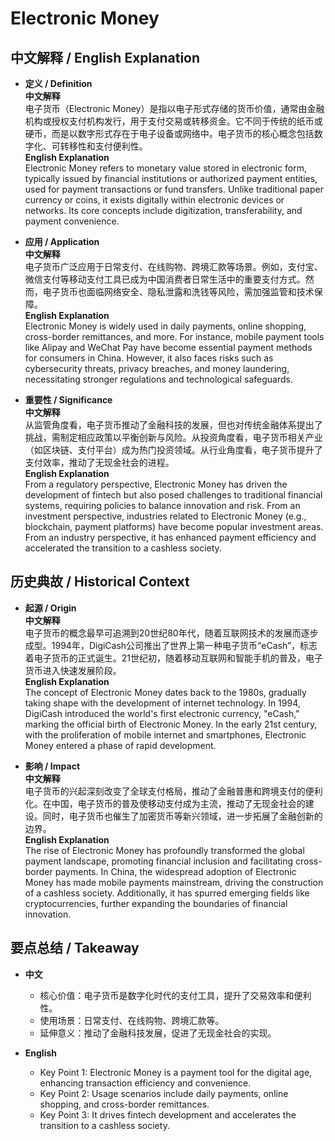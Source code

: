 # Electronic Money

## 中文解释 / English Explanation

* **定义 / Definition**  
  **中文解释**  
  电子货币（Electronic Money）是指以电子形式存储的货币价值，通常由金融机构或授权支付机构发行，用于支付交易或转移资金。它不同于传统的纸币或硬币，而是以数字形式存在于电子设备或网络中。电子货币的核心概念包括数字化、可转移性和支付便利性。  
  **English Explanation**  
  Electronic Money refers to monetary value stored in electronic form, typically issued by financial institutions or authorized payment entities, used for payment transactions or fund transfers. Unlike traditional paper currency or coins, it exists digitally within electronic devices or networks. Its core concepts include digitization, transferability, and payment convenience.

* **应用 / Application**  
  **中文解释**  
  电子货币广泛应用于日常支付、在线购物、跨境汇款等场景。例如，支付宝、微信支付等移动支付工具已成为中国消费者日常生活中的重要支付方式。然而，电子货币也面临网络安全、隐私泄露和洗钱等风险，需加强监管和技术保障。  
  **English Explanation**  
  Electronic Money is widely used in daily payments, online shopping, cross-border remittances, and more. For instance, mobile payment tools like Alipay and WeChat Pay have become essential payment methods for consumers in China. However, it also faces risks such as cybersecurity threats, privacy breaches, and money laundering, necessitating stronger regulations and technological safeguards.

* **重要性 / Significance**  
  **中文解释**  
  从监管角度看，电子货币推动了金融科技的发展，但也对传统金融体系提出了挑战，需制定相应政策以平衡创新与风险。从投资角度看，电子货币相关产业（如区块链、支付平台）成为热门投资领域。从行业角度看，电子货币提升了支付效率，推动了无现金社会的进程。  
  **English Explanation**  
  From a regulatory perspective, Electronic Money has driven the development of fintech but also posed challenges to traditional financial systems, requiring policies to balance innovation and risk. From an investment perspective, industries related to Electronic Money (e.g., blockchain, payment platforms) have become popular investment areas. From an industry perspective, it has enhanced payment efficiency and accelerated the transition to a cashless society.

## 历史典故 / Historical Context

* **起源 / Origin**  
  **中文解释**  
  电子货币的概念最早可追溯到20世纪80年代，随着互联网技术的发展而逐步成型。1994年，DigiCash公司推出了世界上第一种电子货币“eCash”，标志着电子货币的正式诞生。21世纪初，随着移动互联网和智能手机的普及，电子货币进入快速发展阶段。  
  **English Explanation**  
  The concept of Electronic Money dates back to the 1980s, gradually taking shape with the development of internet technology. In 1994, DigiCash introduced the world's first electronic currency, "eCash," marking the official birth of Electronic Money. In the early 21st century, with the proliferation of mobile internet and smartphones, Electronic Money entered a phase of rapid development.

* **影响 / Impact**  
  **中文解释**  
  电子货币的兴起深刻改变了全球支付格局，推动了金融普惠和跨境支付的便利化。在中国，电子货币的普及使移动支付成为主流，推动了无现金社会的建设。同时，电子货币也催生了加密货币等新兴领域，进一步拓展了金融创新的边界。  
  **English Explanation**  
  The rise of Electronic Money has profoundly transformed the global payment landscape, promoting financial inclusion and facilitating cross-border payments. In China, the widespread adoption of Electronic Money has made mobile payments mainstream, driving the construction of a cashless society. Additionally, it has spurred emerging fields like cryptocurrencies, further expanding the boundaries of financial innovation.

## 要点总结 / Takeaway

* **中文**  
  - 核心价值：电子货币是数字化时代的支付工具，提升了交易效率和便利性。  
  - 使用场景：日常支付、在线购物、跨境汇款等。  
  - 延伸意义：推动了金融科技发展，促进了无现金社会的实现。  

* **English**  
  - Key Point 1: Electronic Money is a payment tool for the digital age, enhancing transaction efficiency and convenience.  
  - Key Point 2: Usage scenarios include daily payments, online shopping, and cross-border remittances.  
  - Key Point 3: It drives fintech development and accelerates the transition to a cashless society.